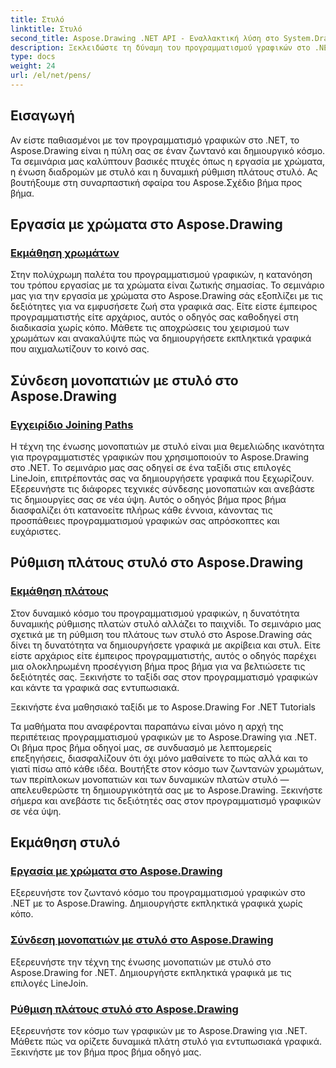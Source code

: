 ```yaml
---
title: Στυλό
linktitle: Στυλό
second_title: Aspose.Drawing .NET API - Εναλλακτική λύση στο System.Drawing.Common
description: Ξεκλειδώστε τη δύναμη του προγραμματισμού γραφικών στο .NET με μαθήματα Aspose.Drawing. Ανακαλύψτε τον χειρισμό χρωμάτων, τη σύνδεση διαδρομής και τη δυναμική ρύθμιση πλάτους στυλό για εντυπωσιακά γραφικά.
type: docs
weight: 24
url: /el/net/pens/
---
```


## Εισαγωγή

Αν είστε παθιασμένοι με τον προγραμματισμό γραφικών στο .NET, το Aspose.Drawing είναι η πύλη σας σε έναν ζωντανό και δημιουργικό κόσμο. Τα σεμινάρια μας καλύπτουν βασικές πτυχές όπως η εργασία με χρώματα, η ένωση διαδρομών με στυλό και η δυναμική ρύθμιση πλάτους στυλό. Ας βουτήξουμε στη συναρπαστική σφαίρα του Aspose.Σχέδιο βήμα προς βήμα.

## Εργασία με χρώματα στο Aspose.Drawing

### [Εκμάθηση χρωμάτων](./colors/)

Στην πολύχρωμη παλέτα του προγραμματισμού γραφικών, η κατανόηση του τρόπου εργασίας με τα χρώματα είναι ζωτικής σημασίας. Το σεμινάριο μας για την εργασία με χρώματα στο Aspose.Drawing σάς εξοπλίζει με τις δεξιότητες για να εμφυσήσετε ζωή στα γραφικά σας. Είτε είστε έμπειρος προγραμματιστής είτε αρχάριος, αυτός ο οδηγός σας καθοδηγεί στη διαδικασία χωρίς κόπο. Μάθετε τις αποχρώσεις του χειρισμού των χρωμάτων και ανακαλύψτε πώς να δημιουργήσετε εκπληκτικά γραφικά που αιχμαλωτίζουν το κοινό σας.

## Σύνδεση μονοπατιών με στυλό στο Aspose.Drawing

### [Εγχειρίδιο Joining Paths](./join/)

Η τέχνη της ένωσης μονοπατιών με στυλό είναι μια θεμελιώδης ικανότητα για προγραμματιστές γραφικών που χρησιμοποιούν το Aspose.Drawing στο .NET. Το σεμινάριο μας σας οδηγεί σε ένα ταξίδι στις επιλογές LineJoin, επιτρέποντάς σας να δημιουργήσετε γραφικά που ξεχωρίζουν. Εξερευνήστε τις διάφορες τεχνικές σύνδεσης μονοπατιών και ανεβάστε τις δημιουργίες σας σε νέα ύψη. Αυτός ο οδηγός βήμα προς βήμα διασφαλίζει ότι κατανοείτε πλήρως κάθε έννοια, κάνοντας τις προσπάθειες προγραμματισμού γραφικών σας απρόσκοπτες και ευχάριστες.

## Ρύθμιση πλάτους στυλό στο Aspose.Drawing

### [Εκμάθηση πλάτους](./width/)

Στον δυναμικό κόσμο του προγραμματισμού γραφικών, η δυνατότητα δυναμικής ρύθμισης πλατών στυλό αλλάζει το παιχνίδι. Το σεμινάριο μας σχετικά με τη ρύθμιση του πλάτους των στυλό στο Aspose.Drawing σάς δίνει τη δυνατότητα να δημιουργήσετε γραφικά με ακρίβεια και στυλ. Είτε είστε αρχάριος είτε έμπειρος προγραμματιστής, αυτός ο οδηγός παρέχει μια ολοκληρωμένη προσέγγιση βήμα προς βήμα για να βελτιώσετε τις δεξιότητές σας. Ξεκινήστε το ταξίδι σας στον προγραμματισμό γραφικών και κάντε τα γραφικά σας εντυπωσιακά.

Ξεκινήστε ένα μαθησιακό ταξίδι με το Aspose.Drawing For .NET Tutorials

Τα μαθήματα που αναφέρονται παραπάνω είναι μόνο η αρχή της περιπέτειας προγραμματισμού γραφικών με το Aspose.Drawing για .NET. Οι βήμα προς βήμα οδηγοί μας, σε συνδυασμό με λεπτομερείς επεξηγήσεις, διασφαλίζουν ότι όχι μόνο μαθαίνετε το πώς αλλά και το γιατί πίσω από κάθε ιδέα. Βουτήξτε στον κόσμο των ζωντανών χρωμάτων, των περίπλοκων μονοπατιών και των δυναμικών πλατών στυλό — απελευθερώστε τη δημιουργικότητά σας με το Aspose.Drawing. Ξεκινήστε σήμερα και ανεβάστε τις δεξιότητές σας στον προγραμματισμό γραφικών σε νέα ύψη.
## Εκμάθηση στυλό
### [Εργασία με χρώματα στο Aspose.Drawing](./colors/)
Εξερευνήστε τον ζωντανό κόσμο του προγραμματισμού γραφικών στο .NET με το Aspose.Drawing. Δημιουργήστε εκπληκτικά γραφικά χωρίς κόπο.
### [Σύνδεση μονοπατιών με στυλό στο Aspose.Drawing](./join/)
Εξερευνήστε την τέχνη της ένωσης μονοπατιών με στυλό στο Aspose.Drawing for .NET. Δημιουργήστε εκπληκτικά γραφικά με τις επιλογές LineJoin.
### [Ρύθμιση πλάτους στυλό στο Aspose.Drawing](./width/)
Εξερευνήστε τον κόσμο των γραφικών με το Aspose.Drawing για .NET. Μάθετε πώς να ορίζετε δυναμικά πλάτη στυλό για εντυπωσιακά γραφικά. Ξεκινήστε με τον βήμα προς βήμα οδηγό μας.